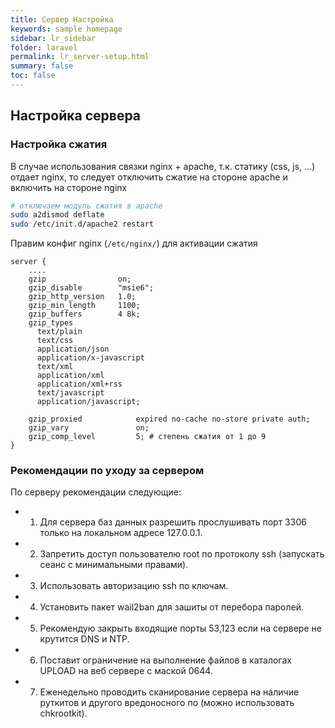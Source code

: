 ```yaml
---
title: Сервер Настройка
keywords: sample homepage
sidebar: lr_sidebar
folder: laravel
permalink: lr_server-setup.html
summary: false
toc: false
---
```


## Настройка сервера

### Настройка сжатия

В случае использования связки nginx + apache, т.к. статику (css, js, ...) отдает nginx, то следует отключить сжатие на стороне apache и включить на стороне nginx

```bash
# отключаем модуль сжатия в apache
sudo a2dismod deflate
sudo /etc/init.d/apache2 restart
```
Правим конфиг nginx (```/etc/nginx/```) для активации сжатия

```
server {
    ....
    gzip                on;
    gzip_disable        "msie6";
    gzip_http_version   1.0;
    gzip_min_length     1100;
    gzip_buffers        4 8k;
    gzip_types 
      text/plain 
      text/css 
      application/json 
      application/x-javascript 
      text/xml 
      application/xml 
      application/xml+rss 
      text/javascript 
      application/javascript;
      
    gzip_proxied            expired no-cache no-store private auth;
    gzip_vary               on;
    gzip_comp_level         5; # степень сжатия от 1 до 9
}
```

### Рекомендации по уходу за сервером

По серверу рекомендации следующие:

* 1. Для сервера баз данных разрешить прослушивать порт 3306 только на локальном адресе 127.0.0.1.
* 2. Запретить доступ пользователю root по протоколу ssh (запускать сеанс с минимальными правами).
* 3. Использовать авторизацию ssh по ключам.
* 4. Установить пакет wail2ban   для зашиты от перебора паролей.
* 5. Рекомендую закрыть входящие порты 53,123 если на сервере не крутится DNS и NTP.
* 6. Поставит ограничение на выполнение файлов в каталогах UPLOAD  на веб сервере с маской 0644.
* 7. Еженедельно проводить сканирование сервера на наличие руткитов и другого вредоносного по (можно использовать chkrootkit).
